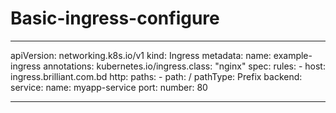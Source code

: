 # Basic-ingress-configure
---
apiVersion: networking.k8s.io/v1
kind: Ingress
metadata:
  name: example-ingress
  annotations:
    kubernetes.io/ingress.class: "nginx"
spec:
  rules:
    - host: ingress.brilliant.com.bd
      http:
        paths:
          - path: /
            pathType: Prefix
            backend:
              service:
                name: myapp-service
                port:
                  number: 80

---
